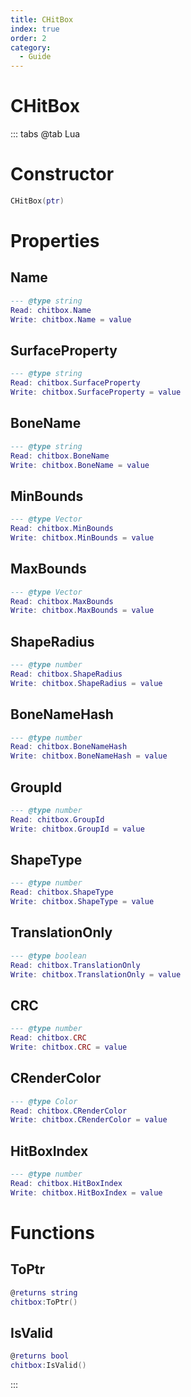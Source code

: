 ```yaml
---
title: CHitBox
index: true
order: 2
category:
  - Guide
---
```


# CHitBox

::: tabs
@tab Lua
# Constructor
```lua
CHitBox(ptr)
```
# Properties
## Name 
```lua
--- @type string
Read: chitbox.Name
Write: chitbox.Name = value
```
## SurfaceProperty 
```lua
--- @type string
Read: chitbox.SurfaceProperty
Write: chitbox.SurfaceProperty = value
```
## BoneName 
```lua
--- @type string
Read: chitbox.BoneName
Write: chitbox.BoneName = value
```
## MinBounds 
```lua
--- @type Vector
Read: chitbox.MinBounds
Write: chitbox.MinBounds = value
```
## MaxBounds 
```lua
--- @type Vector
Read: chitbox.MaxBounds
Write: chitbox.MaxBounds = value
```
## ShapeRadius 
```lua
--- @type number
Read: chitbox.ShapeRadius
Write: chitbox.ShapeRadius = value
```
## BoneNameHash 
```lua
--- @type number
Read: chitbox.BoneNameHash
Write: chitbox.BoneNameHash = value
```
## GroupId 
```lua
--- @type number
Read: chitbox.GroupId
Write: chitbox.GroupId = value
```
## ShapeType 
```lua
--- @type number
Read: chitbox.ShapeType
Write: chitbox.ShapeType = value
```
## TranslationOnly 
```lua
--- @type boolean
Read: chitbox.TranslationOnly
Write: chitbox.TranslationOnly = value
```
## CRC 
```lua
--- @type number
Read: chitbox.CRC
Write: chitbox.CRC = value
```
## CRenderColor 
```lua
--- @type Color
Read: chitbox.CRenderColor
Write: chitbox.CRenderColor = value
```
## HitBoxIndex 
```lua
--- @type number
Read: chitbox.HitBoxIndex
Write: chitbox.HitBoxIndex = value
```
# Functions
## ToPtr
```lua
@returns string
chitbox:ToPtr()
```
## IsValid
```lua
@returns bool
chitbox:IsValid()
```

:::